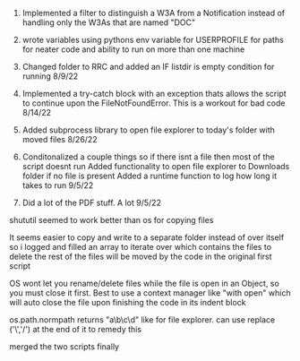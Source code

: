 1. Implemented a filter to distinguish a W3A from a Notification instead of handling only the W3As that are named "DOC"

2. wrote variables using pythons env variable for USERPROFILE for paths for neater code and ability to run on more than one machine

3. Changed folder to RRC and added an IF listdir is empty condition for running
8/9/22

4. Implemented a try-catch block with an exception thats allows the script to continue upon the FileNotFoundError. This is a workout for bad code
8/14/22

5. Added subprocess library to open file explorer to today's folder with moved files
8/26/22

6. Conditonalized a couple things so if there isnt a file then most of the script doesnt run
   Added functionality to open file explorer to Downloads folder if no file is present
   Added a runtime function to log how long it takes to run
9/5/22

7. Did a lot of the PDF stuff. A lot
9/5/22

shututil seemed to work better than os for copying files

It seems easier to copy and write to a separate folder instead of over itself so i logged and filled an array to iterate over which contains the files to delete the rest of the files will be moved by the code in the original first script

OS wont let you rename/delete files while the file is open in an Object, so you must close it first. Best to use a context manager like "with open" which will auto close the file upon finishing the code in its indent block

os.path.normpath returns "a\\b\\c\\d" like for file explorer. can use replace ('\\','/') at the end of it to remedy this

merged the two scripts finally